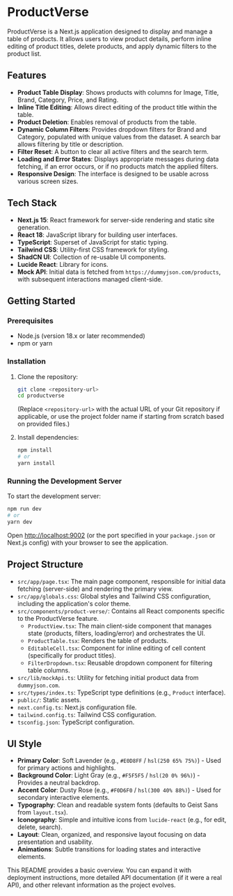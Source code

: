 # ProductVerse

ProductVerse is a Next.js application designed to display and manage a table of products. It allows users to view product details, perform inline editing of product titles, delete products, and apply dynamic filters to the product list.

## Features

- **Product Table Display**: Shows products with columns for Image, Title, Brand, Category, Price, and Rating.
- **Inline Title Editing**: Allows direct editing of the product title within the table.
- **Product Deletion**: Enables removal of products from the table.
- **Dynamic Column Filters**: Provides dropdown filters for Brand and Category, populated with unique values from the dataset. A search bar allows filtering by title or description.
- **Filter Reset**: A button to clear all active filters and the search term.
- **Loading and Error States**: Displays appropriate messages during data fetching, if an error occurs, or if no products match the applied filters.
- **Responsive Design**: The interface is designed to be usable across various screen sizes.

## Tech Stack

- **Next.js 15**: React framework for server-side rendering and static site generation.
- **React 18**: JavaScript library for building user interfaces.
- **TypeScript**: Superset of JavaScript for static typing.
- **Tailwind CSS**: Utility-first CSS framework for styling.
- **ShadCN UI**: Collection of re-usable UI components.
- **Lucide React**: Library for icons.
- **Mock API**: Initial data is fetched from `https://dummyjson.com/products`, with subsequent interactions managed client-side.

## Getting Started

### Prerequisites

- Node.js (version 18.x or later recommended)
- npm or yarn

### Installation

1.  Clone the repository:
    ```bash
    git clone <repository-url>
    cd productverse 
    ```
    (Replace `<repository-url>` with the actual URL of your Git repository if applicable, or use the project folder name if starting from scratch based on provided files.)

2.  Install dependencies:
    ```bash
    npm install
    # or
    yarn install
    ```

### Running the Development Server

To start the development server:

```bash
npm run dev
# or
yarn dev
```

Open [http://localhost:9002](http://localhost:9002) (or the port specified in your `package.json` or Next.js config) with your browser to see the application.

## Project Structure

- `src/app/page.tsx`: The main page component, responsible for initial data fetching (server-side) and rendering the primary view.
- `src/app/globals.css`: Global styles and Tailwind CSS configuration, including the application's color theme.
- `src/components/product-verse/`: Contains all React components specific to the ProductVerse feature.
  - `ProductView.tsx`: The main client-side component that manages state (products, filters, loading/error) and orchestrates the UI.
  - `ProductTable.tsx`: Renders the table of products.
  - `EditableCell.tsx`: Component for inline editing of cell content (specifically for product titles).
  - `FilterDropdown.tsx`: Reusable dropdown component for filtering table columns.
- `src/lib/mockApi.ts`: Utility for fetching initial product data from `dummyjson.com`.
- `src/types/index.ts`: TypeScript type definitions (e.g., `Product` interface).
- `public/`: Static assets.
- `next.config.ts`: Next.js configuration file.
- `tailwind.config.ts`: Tailwind CSS configuration.
- `tsconfig.json`: TypeScript configuration.

## UI Style

- **Primary Color**: Soft Lavender (e.g., `#E0D8FF` / `hsl(250 65% 75%)`) - Used for primary actions and highlights.
- **Background Color**: Light Gray (e.g., `#F5F5F5` / `hsl(20 0% 96%)`) - Provides a neutral backdrop.
- **Accent Color**: Dusty Rose (e.g., `#F0D6F0` / `hsl(300 40% 88%)`) - Used for secondary interactive elements.
- **Typography**: Clean and readable system fonts (defaults to Geist Sans from `layout.tsx`).
- **Iconography**: Simple and intuitive icons from `lucide-react` (e.g., for edit, delete, search).
- **Layout**: Clean, organized, and responsive layout focusing on data presentation and usability.
- **Animations**: Subtle transitions for loading states and interactive elements.

This README provides a basic overview. You can expand it with deployment instructions, more detailed API documentation (if it were a real API), and other relevant information as the project evolves.
```
